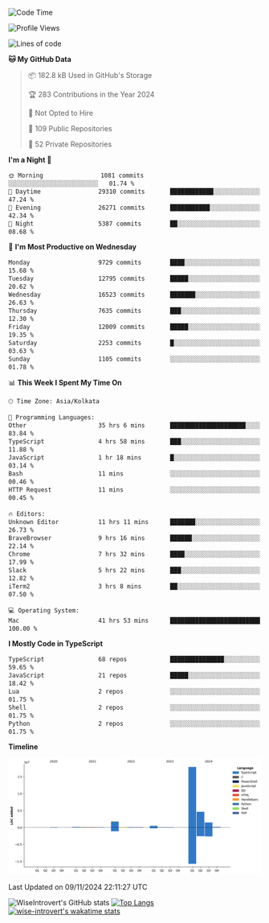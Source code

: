<!--START_SECTION:waka-->
![Code Time](http://img.shields.io/badge/Code%20Time-1%2C812%20hrs%2029%20mins-blue)

![Profile Views](http://img.shields.io/badge/Profile%20Views-0-blue)

![Lines of code](https://img.shields.io/badge/From%20Hello%20World%20I%27ve%20Written-27.1%20million%20lines%20of%20code-blue)

**🐱 My GitHub Data** 

> 📦 182.8 kB Used in GitHub's Storage 
 > 
> 🏆 283 Contributions in the Year 2024
 > 
> 🚫 Not Opted to Hire
 > 
> 📜 109 Public Repositories 
 > 
> 🔑 52 Private Repositories 
 > 
**I'm a Night 🦉** 

```text
🌞 Morning                1081 commits        ░░░░░░░░░░░░░░░░░░░░░░░░░   01.74 % 
🌆 Daytime                29310 commits       ████████████░░░░░░░░░░░░░   47.24 % 
🌃 Evening                26271 commits       ███████████░░░░░░░░░░░░░░   42.34 % 
🌙 Night                  5387 commits        ██░░░░░░░░░░░░░░░░░░░░░░░   08.68 % 
```
📅 **I'm Most Productive on Wednesday** 

```text
Monday                   9729 commits        ████░░░░░░░░░░░░░░░░░░░░░   15.68 % 
Tuesday                  12795 commits       █████░░░░░░░░░░░░░░░░░░░░   20.62 % 
Wednesday                16523 commits       ███████░░░░░░░░░░░░░░░░░░   26.63 % 
Thursday                 7635 commits        ███░░░░░░░░░░░░░░░░░░░░░░   12.30 % 
Friday                   12009 commits       █████░░░░░░░░░░░░░░░░░░░░   19.35 % 
Saturday                 2253 commits        █░░░░░░░░░░░░░░░░░░░░░░░░   03.63 % 
Sunday                   1105 commits        ░░░░░░░░░░░░░░░░░░░░░░░░░   01.78 % 
```


📊 **This Week I Spent My Time On** 

```text
🕑︎ Time Zone: Asia/Kolkata

💬 Programming Languages: 
Other                    35 hrs 6 mins       █████████████████████░░░░   83.84 % 
TypeScript               4 hrs 58 mins       ███░░░░░░░░░░░░░░░░░░░░░░   11.88 % 
JavaScript               1 hr 18 mins        █░░░░░░░░░░░░░░░░░░░░░░░░   03.14 % 
Bash                     11 mins             ░░░░░░░░░░░░░░░░░░░░░░░░░   00.46 % 
HTTP Request             11 mins             ░░░░░░░░░░░░░░░░░░░░░░░░░   00.45 % 

🔥 Editors: 
Unknown Editor           11 hrs 11 mins      ███████░░░░░░░░░░░░░░░░░░   26.73 % 
BraveBrowser             9 hrs 16 mins       ██████░░░░░░░░░░░░░░░░░░░   22.14 % 
Chrome                   7 hrs 32 mins       ████░░░░░░░░░░░░░░░░░░░░░   17.99 % 
Slack                    5 hrs 22 mins       ███░░░░░░░░░░░░░░░░░░░░░░   12.82 % 
iTerm2                   3 hrs 8 mins        ██░░░░░░░░░░░░░░░░░░░░░░░   07.50 % 

💻 Operating System: 
Mac                      41 hrs 53 mins      █████████████████████████   100.00 % 
```

**I Mostly Code in TypeScript** 

```text
TypeScript               68 repos            ███████████████░░░░░░░░░░   59.65 % 
JavaScript               21 repos            █████░░░░░░░░░░░░░░░░░░░░   18.42 % 
Lua                      2 repos             ░░░░░░░░░░░░░░░░░░░░░░░░░   01.75 % 
Shell                    2 repos             ░░░░░░░░░░░░░░░░░░░░░░░░░   01.75 % 
Python                   2 repos             ░░░░░░░░░░░░░░░░░░░░░░░░░   01.75 % 
```



**Timeline**

![Lines of Code chart](https://raw.githubusercontent.com/wise-introvert/wise-introvert/master/assets/bar_graph.png)


 Last Updated on 09/11/2024 22:11:27 UTC
<!--END_SECTION:waka-->

![WiseIntrovert's GitHub stats](https://github-readme-stats.vercel.app/api?username=wise-introvert&count_private=true&show_icons=true)
[![Top Langs](https://github-readme-stats.vercel.app/api/top-langs/?username=wise-introvert&langs_count=10)](https://github.com/anuraghazra/github-readme-stats)
[![wise-introvert's wakatime stats](https://github-readme-stats.vercel.app/api/wakatime?username=wiseintrovert)](https://github.com/anuraghazra/github-readme-stats)
